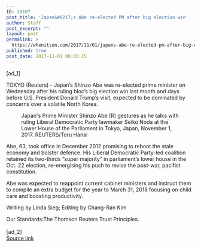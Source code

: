 ```yaml
---
ID: 19107
post_title: 'Japan&#8217;s Abe re-elected PM after big election win'
author: Staff
post_excerpt: ""
layout: post
permalink: >
  https://whenitson.com/2017/11/01/japans-abe-re-elected-pm-after-big-election-win/
published: true
post_date: 2017-11-01 06:05:15
---
```

 [ad_1]
<br><div data-reactid="31"><p data-reactid="32">TOKYO (Reuters) - Japan’s Shinzo Abe was re-elected prime minister on Wednesday after his ruling bloc’s big election win last month and days before U.S. President Donald Trump’s visit, expected to be dominated by concerns over a volatile North Korea. </p><div class="PrimaryAsset_container_2pnvl" data-reactid="33"><div class="Image_container_1tVQo" data-reactid="34"><figure tabindex="-1" data-reactid="35"/><figcaption data-reactid="38"><span class="Image_caption_KoNH1" data-reactid="39">Japan's Prime Minister Shinzo Abe (R) gestures as he talks with ruling Liberal Democratic Party lawmaker Seiko Noda at the Lower House of the Parliament in Tokyo, Japan, November 1, 2017. REUTERS/Toru Hanai</span></figcaption></div></div><p data-reactid="40">Abe, 63, took office in December 2012 promising to reboot the stale economy and bolster defence. His Liberal Democratic Party-led coalition retained its two-thirds “super majority” in parliament’s lower house in the Oct. 22 election, re-energising his push to revise the post-war, pacifist constitution. </p><p data-reactid="41">Abe was expected to reappoint current cabinet ministers and instruct them to compile an extra budget for the year to March 31, 2018 focusing on child care and boosting productivity. </p><div class="Attribution_attribution_o4ojT" data-reactid="43"><p class="Attribution_content_27_rw" data-reactid="44">Writing by Linda Sieg; Editing by Chang-Ran Kim</p></div><div class="ArticleBody_trustBadgeContainer_1_iEv" data-reactid="45"><span class="ArticleBody_trustBadgeTitle_3xFqc" data-reactid="46">Our Standards:</span><span class="trustBadgeUrl" data-reactid="47">The Thomson Reuters Trust Principles.</span></div></div>
<br>[ad_2]
<br><a href="http://feeds.reuters.com/~r/Reuters/worldNews/~3/daCF3BHe2GY/japans-abe-re-elected-pm-after-big-election-win-idUSKBN1D13LP">Source link </a>